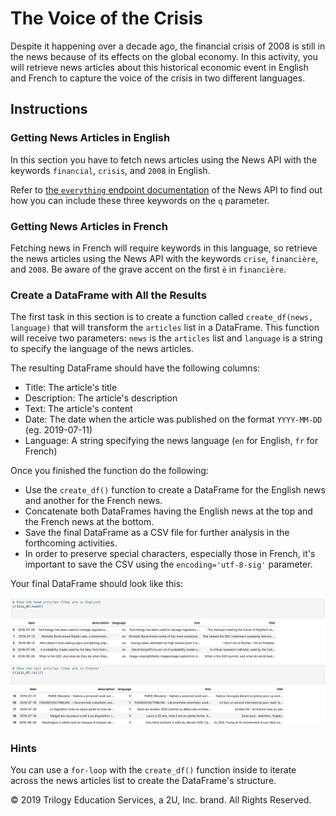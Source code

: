 # The Voice of the Crisis

Despite it happening over a decade ago, the financial crisis of 2008 is still in the news because of its effects on the global economy. In this activity, you will retrieve news articles about this historical economic event in English and French to capture the voice of the crisis in two different languages.

## Instructions

### Getting News Articles in English

In this section you have to fetch news articles using the News API with the keywords `financial`, `crisis`, and `2008` in English.

Refer to [the `everything` endpoint documentation](https://newsapi.org/docs/endpoints/everything) of the News API to find out how you can include these three keywords on the `q` parameter.

### Getting News Articles in French

Fetching news in French will require keywords in this language, so retrieve the news articles using the News API with the keywords `crise`, `financière`, and `2008`. Be aware of the grave accent on the first `è` in `financière`.

### Create a DataFrame with All the Results

The first task in this section is to create a function called `create_df(news, language)` that will transform the `articles` list in a DataFrame. This function will receive two parameters: `news` is the `articles` list and `language` is a string to specify the language of the news articles.

The resulting DataFrame should have the following columns:

* Title: The article's title
* Description: The article's description
* Text: The article's content
* Date: The date when the article was published on the format `YYYY-MM-DD` (eg. 2019-07-11)
* Language: A string specifying the news language (`en` for English, `fr` for French)

Once you finished the function do the following:

* Use the `create_df()` function to create a DataFrame for the English news and another for the French news.
* Concatenate both DataFrames having the English news at the top and the French news at the bottom.
* Save the final DataFrame as a CSV file for further analysis in the forthcoming activities.
* In order to preserve special characters, especially those in French, it's important to save the CSV using the `encoding='utf-8-sig'` parameter.

Your final DataFrame should look like this:

![Final news DataFrame example](Images/crisis_news_df.png)

### Hints

You can use a `for-loop` with the `create_df()` function inside to iterate across the news articles list to create the DataFrame's structure.



© 2019 Trilogy Education Services, a 2U, Inc. brand. All Rights Reserved.